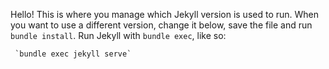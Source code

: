 
Hello!
This is where you manage which Jekyll version is used to run.
 When you want to use a different version, change it below, save the
 file and run `bundle install`. Run Jekyll with `bundle exec`, like so:

     `bundle exec jekyll serve`
